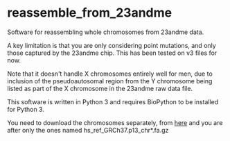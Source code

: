 reassemble_from_23andme
=======================

Software for reassembling whole chromosomes from 23andme data.

A key limitation is that you are only considering point mutations, and only those captured by the 23andme chip. This has been tested on v3 files for now.

Note that it doesn't handle X chromosomes entirely well for men, due to inclusion of the pseudoautosomal region from the Y chromosome being listed as part of the X chromosome in the 23andme raw data file.

This software is written in Python 3 and requires BioPython to be installed for Python 3.

You need to download the chromosomes separately, from [here](ftp://ftp.ncbi.nih.gov/genomes/H_sapiens/Assembled_chromosomes/seq/) and you are after only the ones named hs_ref_GRCh37.p13_chr*.fa.gz
